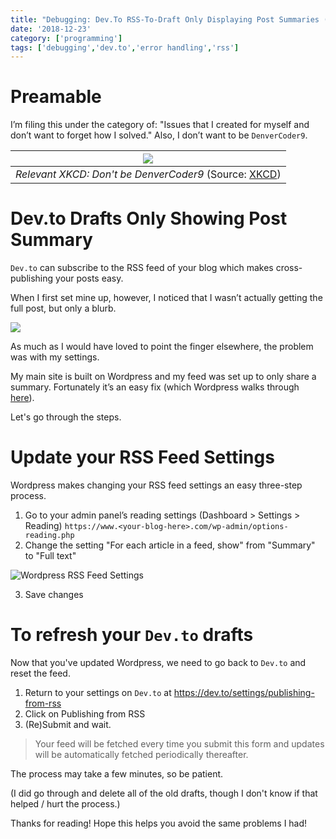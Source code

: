 ```yaml
---
title: "Debugging: Dev.To RSS-To-Draft Only Displaying Post Summaries (Wordpress Solution)"
date: '2018-12-23'
category: ['programming']
tags: ['debugging','dev.to','error handling','rss']
---
```


# Preamable

I’m filing this under the category of: "Issues that I created for myself and don’t want to forget how I solved." Also, I don’t want to be `DenverCoder9`.

| ![](https://imgs.xkcd.com/comics/wisdom_of_the_ancients.png) |
|:---:|
| *Relevant XKCD: Don't be DenverCoder9* (Source: [XKCD](https://xkcd.com/979/)) |

# Dev.to Drafts Only Showing Post Summary

`Dev.to` can subscribe to the RSS feed of your blog which makes cross-publishing your posts easy.

When I first set mine up, however, I noticed that I wasn’t actually getting the full post, but only a blurb.

![](./devto-screengrab.png)

As much as I would have loved to point the finger elsewhere, the problem was with my settings.

My main site is built on Wordpress and my feed was set up to only share a summary. Fortunately it’s an easy fix (which Wordpress walks through [here](https://en.support.wordpress.com/settings/reading-settings/)).

Let's go through the steps.

# Update your RSS Feed Settings

Wordpress makes changing your RSS feed settings an easy three-step process.

  1. Go to your admin panel’s reading settings (Dashboard > Settings > Reading) `https://www.<your-blog-here>.com/wp-admin/options-reading.php`
  2. Change the setting "For each article in a feed, show" from "Summary" to "Full text"

  ![Wordpress RSS Feed Settings](./wordpress-settings.png)

  3. Save changes

# To refresh your `Dev.to` drafts

Now that you've updated Wordpress, we need to go back to `Dev.to` and reset the feed.

  1. Return to your settings on `Dev.to` at https://dev.to/settings/publishing-from-rss
  2. Click on Publishing from RSS
  3. (Re)Submit and wait.

  > Your feed will be fetched every time you submit this form and updates will be automatically fetched periodically thereafter.

The process may take a few minutes, so be patient.

(I did go through and delete all of the old drafts, though I don't know if that helped / hurt the process.)

Thanks for reading! Hope this helps you avoid the same problems I had!